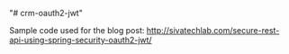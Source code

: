 "# crm-oauth2-jwt" 

Sample code used for the blog post: http://sivatechlab.com/secure-rest-api-using-spring-security-oauth2-jwt/
